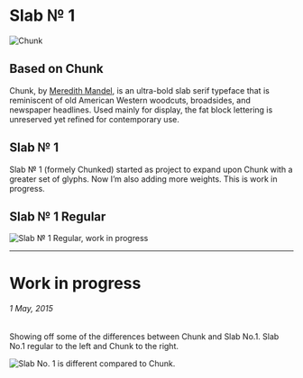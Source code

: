 # Slab № 1

![Chunk](https://github.com/theleagueof/chunk/raw/master/images/chunk-1.jpeg)

## Based on Chunk

Chunk, by [Meredith Mandel](http://www.meredithmandel.com/), is an ultra-bold slab serif typeface that is reminiscent of old American Western woodcuts, broadsides, and newspaper headlines. Used mainly for display, the fat block lettering is unreserved yet refined for contemporary use.

## Slab № 1

Slab № 1 (formely Chunked) started as project to expand upon Chunk with a greater set of glyphs. Now I’m also adding more weights. This is work in progress.

## Slab № 1 Regular

![Slab № 1 Regular, work in progress](https://github.com/andreasnymark/slab-no1/raw/master/images/slab-no1-regular-ha.png) 

***

# Work in progress

###### 1 May, 2015

Showing off some of the differences between Chunk and Slab No.1. Slab No.1 regular to the left and Chunk to the right.

![Slab No. 1 is different compared to Chunk.](https://github.com/andreasnymark/slab-no1/raw/master/images/slab-no1-gQR_diff.png)


